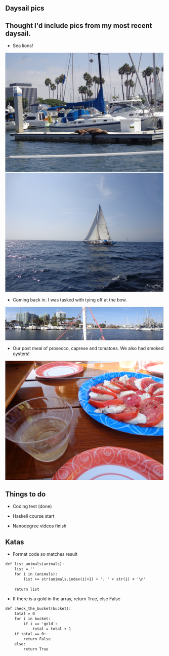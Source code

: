 ## Daysail pics

## Thought I'd include pics from my most recent daysail.

- Sea lions!

<img src="/images/wsa_small/wsa_001.png" width="500">

<img src="/images/wsa_small/wsa_002.png" width="500">

- Coming back in. I was tasked with tying off at the bow.

<img src="/images/wsa_small/wsa_003.png" width="500">

- Our post meal of prosecco, caprese and tomatoes. We also had smoked oysters!

<img src="/images/wsa_small/wsa_004.png" width="500">


## Things to do

- Coding test (done)

- Haskell course start 

- Nanodegree videos finish

## Katas

- Format code so matches result

```
def list_animals(animals):
    list = ''
    for i in (animals):
        list += str(animals.index(i)+1) + '. ' + str(i) + '\n'
    
    return list
```

- If there is a gold in the array, return True, else False

```
def check_the_bucket(bucket):
    total = 0
    for i in bucket:
        if i == 'gold':
            total = total + 1
    if total == 0:
        return False
    else:
        return True
```
